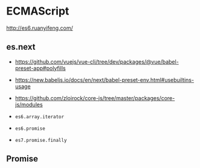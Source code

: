 # ECMAScript

http://es6.ruanyifeng.com/

## es.next

- https://github.com/vuejs/vue-cli/tree/dev/packages/@vue/babel-preset-app#polyfills
- https://new.babeljs.io/docs/en/next/babel-preset-env.html#usebuiltins-usage
- https://github.com/zloirock/core-js/tree/master/packages/core-js/modules

- `es6.array.iterator`
- `es6.promise`
- `es7.promise.finally`

## Promise
